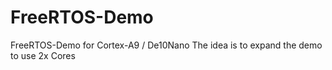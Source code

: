 # FreeRTOS-Demo
FreeRTOS-Demo for Cortex-A9 / De10Nano
The idea is to expand the demo to use 2x Cores
